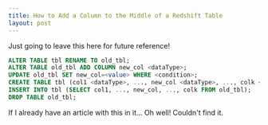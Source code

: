 ```yaml
---
title: How to Add a Column to the Middle of a Redshift Table
layout: post
---
```


Just going to leave this here for future reference! 

```sql
ALTER TABLE tbl RENAME TO old_tbl;
ALTER TABLE old_tbl ADD COLUMN new_col <dataType>;
UPDATE old_tbl SET new_col=<value> WHERE <condition>;
CREATE TABLE tbl (col1 <dataType>, ..., new_col <dataType>, ..., colk <dataType>);
INSERT INTO tbl (SELECT col1, ..., new_col, ..., colk FROM old_tbl);
DROP TABLE old_tbl;
```

If I already have an article with this in it... Oh well!  Couldn't find it.
